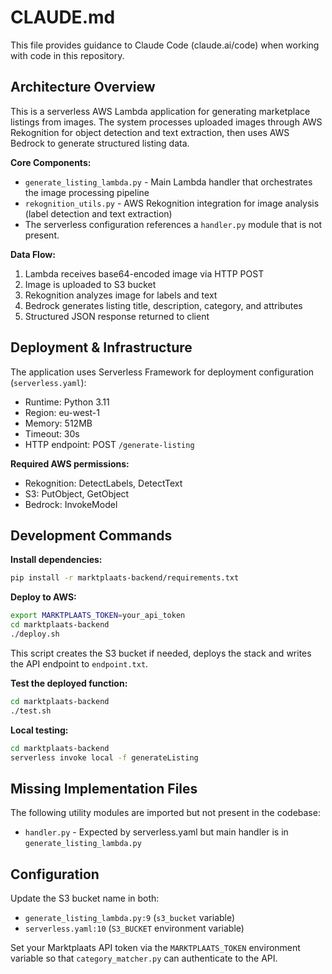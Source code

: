 # CLAUDE.md

This file provides guidance to Claude Code (claude.ai/code) when working with code in this repository.

## Architecture Overview

This is a serverless AWS Lambda application for generating marketplace listings from images. The system processes uploaded images through AWS Rekognition for object detection and text extraction, then uses AWS Bedrock to generate structured listing data.

**Core Components:**
- `generate_listing_lambda.py` - Main Lambda handler that orchestrates the image processing pipeline
- `rekognition_utils.py` - AWS Rekognition integration for image analysis (label detection and text extraction)
- The serverless configuration references a `handler.py` module that is not present.

**Data Flow:**
1. Lambda receives base64-encoded image via HTTP POST
2. Image is uploaded to S3 bucket
3. Rekognition analyzes image for labels and text
4. Bedrock generates listing title, description, category, and attributes
5. Structured JSON response returned to client

## Deployment & Infrastructure

The application uses Serverless Framework for deployment configuration (`serverless.yaml`):
- Runtime: Python 3.11
- Region: eu-west-1
- Memory: 512MB
- Timeout: 30s
- HTTP endpoint: POST `/generate-listing`

**Required AWS permissions:**
- Rekognition: DetectLabels, DetectText
- S3: PutObject, GetObject
- Bedrock: InvokeModel

## Development Commands

**Install dependencies:**
```bash
pip install -r marktplaats-backend/requirements.txt
```

**Deploy to AWS:**
```bash
export MARKTPLAATS_TOKEN=your_api_token
cd marktplaats-backend
./deploy.sh
```
This script creates the S3 bucket if needed, deploys the stack and writes the
API endpoint to `endpoint.txt`.

**Test the deployed function:**
```bash
cd marktplaats-backend
./test.sh
```

**Local testing:**
```bash
cd marktplaats-backend
serverless invoke local -f generateListing
```

## Missing Implementation Files

The following utility modules are imported but not present in the codebase:
- `handler.py` - Expected by serverless.yaml but main handler is in `generate_listing_lambda.py`

## Configuration

Update the S3 bucket name in both:
- `generate_listing_lambda.py:9` (`s3_bucket` variable)
- `serverless.yaml:10` (`S3_BUCKET` environment variable)

Set your Marktplaats API token via the `MARKTPLAATS_TOKEN` environment
variable so that `category_matcher.py` can authenticate to the API.

